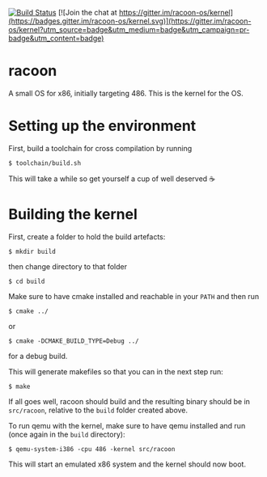 [![Build Status](https://travis-ci.org/racoon-os/kernel.svg?branch=master)](https://travis-ci.org/racoon-os/kernel)
[![Join the chat at https://gitter.im/racoon-os/kernel](https://badges.gitter.im/racoon-os/kernel.svg)](https://gitter.im/racoon-os/kernel?utm_source=badge&utm_medium=badge&utm_campaign=pr-badge&utm_content=badge)

# racoon

A small OS for x86, initially targeting 486. This is the kernel for the OS.

# Setting up the environment
First, build a toolchain for cross compilation by running

	$ toolchain/build.sh

This will take a while so get yourself a cup of well deserved :coffee:

# Building the kernel
First, create a folder to hold the build artefacts:

	$ mkdir build

then change directory to that folder

	$ cd build

Make sure to have cmake installed and reachable in your
`PATH` and then run

	$ cmake ../

or

	$ cmake -DCMAKE_BUILD_TYPE=Debug ../

for a debug build.

This will generate makefiles so that you can in the next step run:

	$ make

If all goes well, racoon should build and the resulting binary
should be in `src/racoon`, relative to the `build` folder
created above.

To run qemu with the kernel, make sure to have qemu
installed and run (once again in the `build` directory):

	$ qemu-system-i386 -cpu 486 -kernel src/racoon

This will start an emulated x86 system and the kernel should now
boot.
